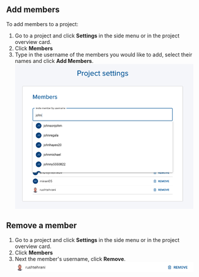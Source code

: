 ## Add members

To add members to a project:
1. Go to a project and click **Settings** in the side menu or in the project overview card.
2. Click **Members**
3. Type in the username of the members you would like to add, select their names and click **Add Members**.
![](../assets/img/members-165357.png)

## Remove a member
1. Go to a project and click **Settings** in the side menu or in the project overview card.
2. Click **Members**
3. Next the member's username, click **Remove**.
![](../assets/img/members-171021.png)